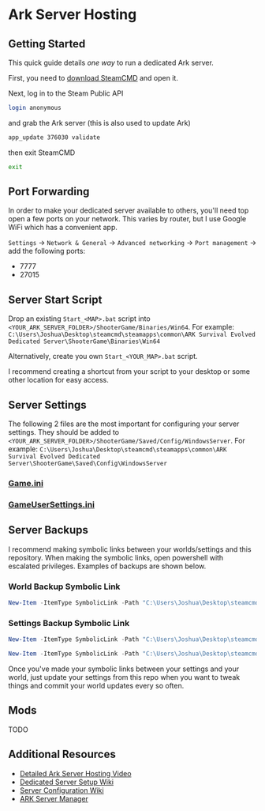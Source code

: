 # Ark Server Hosting

## Getting Started

This quick guide details _one way_ to run a dedicated Ark server.

First, you need to
[download SteamCMD](https://developer.valvesoftware.com/wiki/SteamCMD) and open
it.

Next, log in to the Steam Public API

```bash
login anonymous
```

and grab the Ark server (this is also used to update Ark)

```bash
app_update 376030 validate
```

then exit SteamCMD

```bash
exit
```

## Port Forwarding

In order to make your dedicated server available to others, you'll need top open
a few ports on your network. This varies by router, but I use Google WiFi which
has a convenient app.

`Settings` -> `Network & General` -> `Advanced networking` -> `Port management`
-> add the following ports:

- 7777
- 27015

## Server Start Script

Drop an existing `Start_<MAP>.bat` script into
`<YOUR_ARK_SERVER_FOLDER>/ShooterGame/Binaries/Win64`. For example:
`C:\Users\Joshua\Desktop\steamcmd\steamapps\common\ARK Survival Evolved Dedicated Server\ShooterGame\Binaries\Win64`

Alternatively, create you own `Start_<YOUR_MAP>.bat` script.

I recommend creating a shortcut from your script to your desktop or some other
location for easy access.

## Server Settings

The following 2 files are the most important for configuring your server
settings. They should be added to
`<YOUR_ARK_SERVER_FOLDER>/ShooterGame/Saved/Config/WindowsServer`. For example:
`C:\Users\Joshua\Desktop\steamcmd\steamapps\common\ARK Survival Evolved Dedicated Server\ShooterGame\Saved\Config\WindowsServer`

### [Game.ini](https://ark.fandom.com/wiki/Server_configuration#Game.ini)

### [GameUserSettings.ini](https://ark.fandom.com/wiki/Server_configuration#GameUserSettings.ini)

## Server Backups

I recommend making symbolic links between your worlds/settings and this
repository. When making the symbolic links, open powershell with escalated
privileges. Examples of backups are shown below.

### World Backup Symbolic Link

```powershell
New-Item -ItemType SymbolicLink -Path "C:\Users\Joshua\Desktop\steamcmd\steamapps\common\ARK Survival Evolved Dedicated Server\ShooterGame\Saved\Fjordur" -Target "C:\Users\Joshua\dev\ark\server-hosting\Fjordur"
```

### Settings Backup Symbolic Link

```powershell
New-Item -ItemType SymbolicLink -Path "C:\Users\Joshua\Desktop\steamcmd\steamapps\common\ARK Survival Evolved Dedicated Server\ShooterGame\Saved\Config\WindowsServer\Game.ini" -Target "C:\Users\Joshua\dev\ark\server-hosting\settings\Game.ini"

New-Item -ItemType SymbolicLink -Path "C:\Users\Joshua\Desktop\steamcmd\steamapps\common\ARK Survival Evolved Dedicated Server\ShooterGame\Saved\Config\WindowsServer\GameUserSettings.ini" -Target "C:\Users\Joshua\dev\ark\server-hosting\settings\GameUserSettings.ini"
```

Once you've made your symbolic links between your settings and your world, just
update your settings from this repo when you want to tweak things and commit
your world updates every so often.

## Mods

TODO

## Additional Resources

- [Detailed Ark Server Hosting Video](https://www.youtube.com/watch?v=o1dcWkSzGd4)
- [Dedicated Server Setup Wiki](https://ark.fandom.com/wiki/Dedicated_server_setup)
- [Server Configuration Wiki](https://ark.fandom.com/wiki/Server_configuration)
- [ARK Server Manager](https://steamcommunity.com/sharedfiles/filedetails/?id=468312476)
